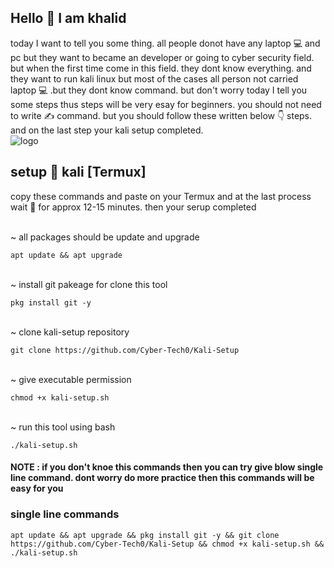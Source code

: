 ## Hello 👋 I am khalid
today I want to tell you some thing. all people donot have any laptop 💻 and pc but they want to became an developer or going to cyber security field. but when the first time come in this field. they dont know everything. and they want to run kali linux but most of the cases all person not carried laptop 💻 .but they dont know command. but don't worry today I tell you some steps thus steps will be very esay for beginners. you should not need to write ✍️ command. but you should follow these written below 👇 steps. and on the last step your kali setup completed.
<br>
<img scr="logo.jpeg" alt="logo"></img>
<br>

## setup 📐 kali [Termux]
copy these commands and paste on your Termux and at the last process wait 🫸 for approx 12-15 minutes. then your serup completed

</br>~ all packages should be update and upgrade
```
apt update && apt upgrade 
```
</br>~ install git pakeage for clone this tool
```
pkg install git -y
```
</br>~ clone kali-setup repository 
```
git clone https://github.com/Cyber-Tech0/Kali-Setup
```
<br>~ give executable permission 
```
chmod +x kali-setup.sh
```
<br>~ run this tool using bash
```
./kali-setup.sh
```
#### NOTE : if you don't knoe this commands then you can try give blow single line command. dont worry do more practice then this commands will be easy for you

### single line commands
```
apt update && apt upgrade && pkg install git -y && git clone https://github.com/Cyber-Tech0/Kali-Setup && chmod +x kali-setup.sh && ./kali-setup.sh
```

